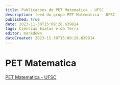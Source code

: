 ```yaml
---
title: Publicacoes de PET Matematica - UFSC 
description: feed do grupo PET Matematica - UFSC
published: true
date: 2023-11-30T15:09:28.639814
tags: Ciencias Exatas e da Terra
editor: markdown
dateCreated: 2023-11-30T15:09:28.639814
---
```


# PET Matematica
[PET Matematica - UFSC](/grupo/81PETMatematicaUFSC.md)